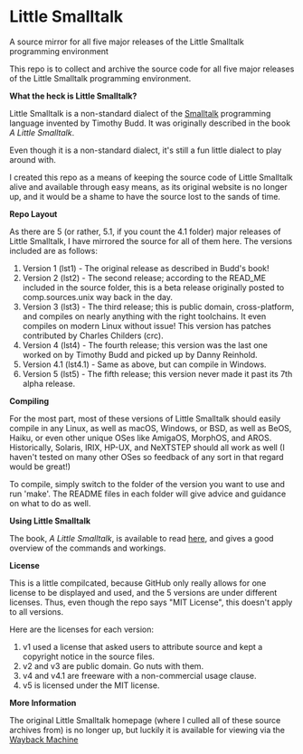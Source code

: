 # Little Smalltalk
A source mirror for all five major releases of the Little Smalltalk programming environment

This repo is to collect and archive the source code for all five major releases of the Little
Smalltalk programming environment.

**What the heck is Little Smalltalk?**

Little Smalltalk is a non-standard dialect of the [Smalltalk](https://en.wikipedia.org/wiki/Smalltalk) programming language invented by Timothy Budd. It was originally described in the book *A Little Smalltalk*.

Even though it is a non-standard dialect, it's still a fun little dialect to play around with.

I created this repo as a means of keeping the source code of Little Smalltalk alive and available through easy means, as its original website is no longer up, and it would be a shame to have the source lost to the sands of time.

**Repo Layout**

As there are 5 (or rather, 5.1, if you count the 4.1 folder) major releases of Little Smalltalk, I have mirrored the source for all of them here. The versions included are as follows:

1. Version 1 (lst1) - The original release as described in Budd's book!
2. Version 2 (lst2) - The second release; according to the READ_ME included in the source folder, this is a beta release originally posted to comp.sources.unix way back in the day.
3. Version 3 (lst3) - The third release; this is public domain, cross-platform, and compiles on nearly anything with the right toolchains. It even compiles on modern Linux without issue! This version has patches contributed by Charles Childers (crc).
4. Version 4 (lst4) - The fourth release; this version was the last one worked on by Timothy Budd and picked up by Danny Reinhold.
5. Version 4.1 (lst4.1) - Same as above, but can compile in Windows.
6. Version 5 (lst5) - The fifth release; this version never made it past its 7th alpha release.

**Compiling**

For the most part, most of these versions of Little Smalltalk should easily compile in any Linux, as well as macOS, Windows, or BSD, as well as BeOS, Haiku, or even other unique OSes like AmigaOS, MorphOS, and AROS. Historically, Solaris, IRIX, HP-UX, and NeXTSTEP should all work as well (I haven't tested on many other OSes so feedback of any sort in that regard would be great!)

To compile, simply switch to the folder of the version you want to use and run 'make'. The README files in each folder will give advice and guidance on what to do as well.

**Using Little Smalltalk**

The book, *A Little Smalltalk*, is available to read [here](http://sdmeta.gforge.inria.fr/FreeBooks/LittleSmalltalk/ALittleSmalltalk.pdf), and gives a good overview of the commands and workings.

**License**

This is a little compilcated, because GitHub only really allows for one license to be displayed and used, and the 5 versions are under different licenses. Thus, even though the repo says "MIT License", this doesn't apply to all versions.

Here are the licenses for each version:

1. v1 used a license that asked users to attribute source and kept a copyright notice in the source files.
2. v2 and v3 are public domain. Go nuts with them.
3. v4 and v4.1 are freeware with a non-commercial usage clause.
4. v5 is licensed under the MIT license.

**More Information**

The original Little Smalltalk homepage (where I culled all of these source archives from) is no longer up, but luckily it is available for viewing via the [Wayback Machine](https://web.archive.org/web/20071005060831/http://www.littlesmalltalk.org/index.php?page=home)